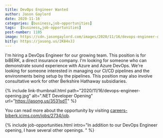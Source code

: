 ```yaml
---
title: DevOps Engineer Wanted
author: Jason Gaylord
date: 2020-11-16
categories: [business,job-opportunities]
tags:  [business,job-opportunities]
post-number: 1105
image: https://cdn.jasongaylord.com/images/2020/11/16/devops-engineer-opening.jpg
bitly: https://jasong.us/2K84vJJ
---
```


I'm hiring a DevOps Engineer for our growing team. This position is for biBERK, a direct insurance company. I'm looking for someone who can demonstrate sound experience with Azure and Azure DevOps. We're looking for someone interested in managing our CI/CD pipelines and the environments being setup by the pipelines. This position may also involve consultative work for other Berkshire Hathaway subsidiaries. 

{% include link-thumbnail.html path="2020/11/16/devops-engineer-opening.jpg" alt=".NET Developer Opening" url="https://jasong.us/3531sdT" %}

You can read more about the opportunity by visiting [careers-biberk.icims.com/jobs/2734/job](https://jasong.us/2U7cfNK).

{% include job-opportunities.html intro="In addition to our DevOps Engineer opening, I have several other openings. " %}